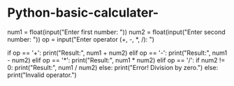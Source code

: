 # Python-basic-calculater-
num1 = float(input("Enter first number: "))
num2 = float(input("Enter second number: "))
op = input("Enter operator (+, -, *, /): ")

if op == '+':
    print("Result:", num1 + num2)
elif op == '-':
    print("Result:", num1 - num2)
elif op == '*':
    print("Result:", num1 * num2)
elif op == '/':
    if num2 != 0:
        print("Result:", num1 / num2)
    else:
        print("Error! Division by zero.")
else:
    print("Invalid operator.")

